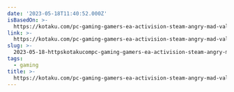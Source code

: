 ```yaml
---
date: '2023-05-18T11:40:52.000Z'
isBasedOn: >-
  https://kotaku.com/pc-gaming-gamers-ea-activision-steam-angry-mad-valve-1850397771?rev=1683241876042
link: >-
  https://kotaku.com/pc-gaming-gamers-ea-activision-steam-angry-mad-valve-1850397771?rev=1683241876042
slug: >-
  2023-05-18-httpskotakucompc-gaming-gamers-ea-activision-steam-angry-mad-valve-1850397771rev1683241876042
tags:
  - gaming
title: >-
  https://kotaku.com/pc-gaming-gamers-ea-activision-steam-angry-mad-valve-1850397771?rev=1683241876042
---
```


